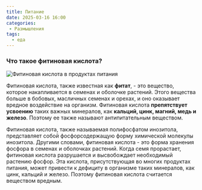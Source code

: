 ```yaml
---
title: Питание
date: 2025-03-16 16:00
categories: 
 - Размышления
tags:
  - еда
---
```


### Что такое фитиновая кислота?

![Фитиновая кислота в продуктах питания](/pitanie/photo.png)

Фитиновая кислота, также известная как **фитат**, - это вещество, которое накапливается в семенах и оболочке растений. Этого вещества больше в бобовых, масличных семенах и орехах, и оно оказывает вредное воздействие на организм. Фитиновая кислота **препятствует усвоению** таких важных минералов, как **кальций, цинк, магний, медь и железо**. Поэтому ее также называют антипитательным веществом.

Фитиновая кислота, также называемая полифосфатом инозитола, представляет собой фосфорсодержащую форму химической молекулы инозитола. Другими словами, фитиновая кислота - это форма хранения фосфора в семенах и оболочках растений. Когда семя прорастает, фитиновая кислота разрушается и высвобождает необходимый растению фосфор. Эта кислота, присутствующая во многих продуктах питания, может привести к дефициту в организме таких минералов, как цинк, кальций и железо. Поэтому фитиновая кислота считается веществом  вредным.